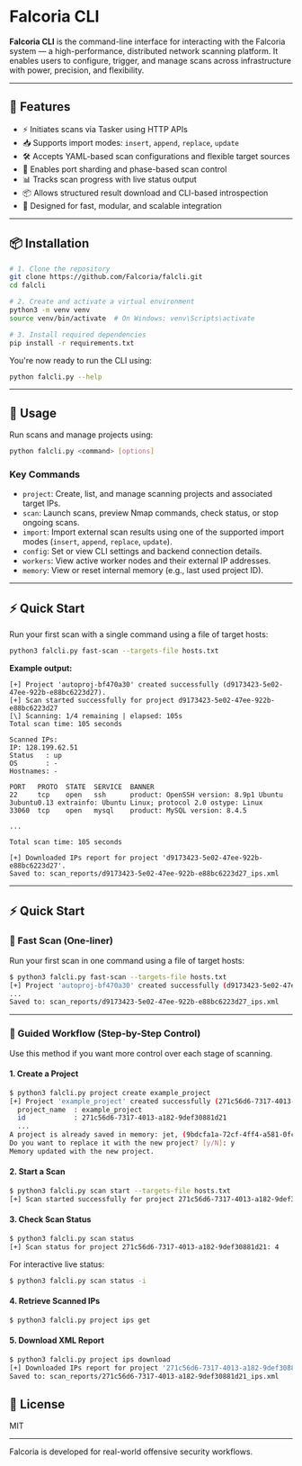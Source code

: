 # Falcoria CLI

**Falcoria CLI** is the command-line interface for interacting with the Falcoria system — a high-performance, distributed network scanning platform. It enables users to configure, trigger, and manage scans across infrastructure with power, precision, and flexibility.

---

## 🚀 Features

- ⚡ Initiates scans via Tasker using HTTP APIs
- 📥 Supports import modes: `insert`, `append`, `replace`, `update`
- 🛠 Accepts YAML-based scan configurations and flexible target sources
- 🔀 Enables port sharding and phase-based scan control
- 📊 Tracks scan progress with live status output
- 📦 Allows structured result download and CLI-based introspection
- 🧱 Designed for fast, modular, and scalable integration

---

## 📦 Installation

```bash
# 1. Clone the repository
git clone https://github.com/Falcoria/falcli.git
cd falcli

# 2. Create and activate a virtual environment
python3 -m venv venv
source venv/bin/activate  # On Windows: venv\Scripts\activate

# 3. Install required dependencies
pip install -r requirements.txt
```

You're now ready to run the CLI using:

```bash
python falcli.py --help
```

---

## 🧪 Usage

Run scans and manage projects using:

```bash
python falcli.py <command> [options]
```

### Key Commands

- `project`: Create, list, and manage scanning projects and associated target IPs.
- `scan`: Launch scans, preview Nmap commands, check status, or stop ongoing scans.
- `import`: Import external scan results using one of the supported import modes (`insert`, `append`, `replace`, `update`).
- `config`: Set or view CLI settings and backend connection details.
- `workers`: View active worker nodes and their external IP addresses.
- `memory`: View or reset internal memory (e.g., last used project ID).

---


## ⚡ Quick Start

Run your first scan with a single command using a file of target hosts:

```bash
python3 falcli.py fast-scan --targets-file hosts.txt
```

**Example output:**

```
[+] Project 'autoproj-bf470a30' created successfully (d9173423-5e02-47ee-922b-e88bc6223d27).
[+] Scan started successfully for project d9173423-5e02-47ee-922b-e88bc6223d27
[\] Scanning: 1/4 remaining | elapsed: 105s
Total scan time: 105 seconds

Scanned IPs:
IP: 128.199.62.51
Status   : up
OS       : -
Hostnames: -

PORT   PROTO  STATE  SERVICE  BANNER                                                                                                
22     tcp    open   ssh      product: OpenSSH version: 8.9p1 Ubuntu 3ubuntu0.13 extrainfo: Ubuntu Linux; protocol 2.0 ostype: Linux
33060  tcp    open   mysql    product: MySQL version: 8.4.5                                                                         
                                                                                                                     
...

Total scan time: 105 seconds

[+] Downloaded IPs report for project 'd9173423-5e02-47ee-922b-e88bc6223d27'.
Saved to: scan_reports/d9173423-5e02-47ee-922b-e88bc6223d27_ips.xml
```

---

## ⚡ Quick Start

### 🔹 Fast Scan (One-liner)

Run your first scan in one command using a file of target hosts:

```bash
$ python3 falcli.py fast-scan --targets-file hosts.txt
[+] Project 'autoproj-bf470a30' created successfully (d9173423-5e02-47ee-922b-e88bc6223d27).
...
Saved to: scan_reports/d9173423-5e02-47ee-922b-e88bc6223d27_ips.xml
```

---

### 🔸 Guided Workflow (Step-by-Step Control)

Use this method if you want more control over each stage of scanning.

#### 1. Create a Project

```bash
$ python3 falcli.py project create example_project
[+] Project 'example_project' created successfully (271c56d6-7317-4013-a182-9def30881d21).
  project_name  : example_project
  id            : 271c56d6-7317-4013-a182-9def30881d21
  ...
A project is already saved in memory: jet, (9bdcfa1a-72cf-4ff4-a581-0fce9b19cb21)
Do you want to replace it with the new project? [y/N]: y
Memory updated with the new project.
```

#### 2. Start a Scan

```bash
$ python3 falcli.py scan start --targets-file hosts.txt
[+] Scan started successfully for project 271c56d6-7317-4013-a182-9def30881d21
```

#### 3. Check Scan Status

```bash
$ python3 falcli.py scan status
[+] Scan status for project 271c56d6-7317-4013-a182-9def30881d21: 4
```

For interactive live status:

```bash
$ python3 falcli.py scan status -i
```

#### 4. Retrieve Scanned IPs

```bash
$ python3 falcli.py project ips get
```

#### 5. Download XML Report

```bash
$ python3 falcli.py project ips download
[+] Downloaded IPs report for project '271c56d6-7317-4013-a182-9def30881d21'.
Saved to: scan_reports/271c56d6-7317-4013-a182-9def30881d21_ips.xml
```

## 📄 License

MIT

---

Falcoria is developed for real-world offensive security workflows.
